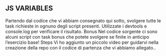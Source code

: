 ## JS VARIABLES
Partendo dal codice che vi abbiam consegnato qui sotto, svolgere tutte le task richieste in ognuno degli script presenti.
Utilizzate i devtools e console.log per verificare il risultato.
Bonus
Nel codice sorgente ci sono alcuni script con task bonus che potete svolgere se finite in anticipo l’esercizio base!
Steps
Vi ho aggiunto un piccolo video per guidarvi nella creazione della repo con il codice di partenza che vi abbiamo allegato..